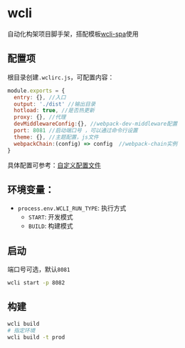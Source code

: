 # wcli

自动化构架项目脚手架，搭配模板[wcli-spa](https://github.com/w-cli/wcli-spa)使用

## 配置项

根目录创建`.wclirc.js`，可配置内容：

```js
module.exports = {
  entry: {}, //入口
  output: './dist' //输出目录
  hotload: true, //是否热更新
  proxy: {}, //代理
  devMiddlewareConfig:{}, //webpack-dev-middleware配置
  port: 8081 //启动端口号 ，可以通过命令行设置
  theme: {}, //主题配置，js文件
  webpackChain:(config) => config  //webpack-chain实例
}
```

具体配置可参考：[自定义配置文件](https://github.com/w-cli/wcli/blob/master/packages/cli/config/index.ts)

## 环境变量：

- `process.env.WCLI_RUN_TYPE`: 执行方式
  - `START`: 开发模式
  - `BUILD`: 构建模式

## 启动

端口号可选，默认`8081`

```bash
wcli start -p 8082
```

## 构建

```bash
wcli build
# 指定环境
wcli build -t prod
```
